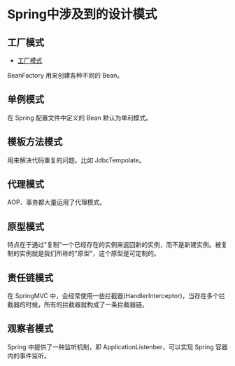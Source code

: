 # Spring中涉及到的设计模式

## 工厂模式

- [工厂模式]()

BeanFactory 用来创建各种不同的 Bean。

## 单例模式

在 Spring 配置文件中定义的 Bean 默认为单利模式。

## 模板方法模式

用来解决代码重复的问题。比如 JdbcTempolate。

## 代理模式

AOP、事务都大量运用了代理模式。

## 原型模式

特点在于通过"复制"一个已经存在的实例来返回新的实例，而不是新建实例。被复制的实例就是我们所称的"原型"，这个原型是可定制的。

## 责任链模式

在 SpringMVC 中，会经常使用一些拦截器(HandlerInterceptor)，当存在多个拦截器的时候，所有的拦截器就构成了一条拦截器链。

## 观察者模式

Spring 中提供了一种监听机制，即 ApplicationListenber，可以实现 Spring 容器内的事件监听。
